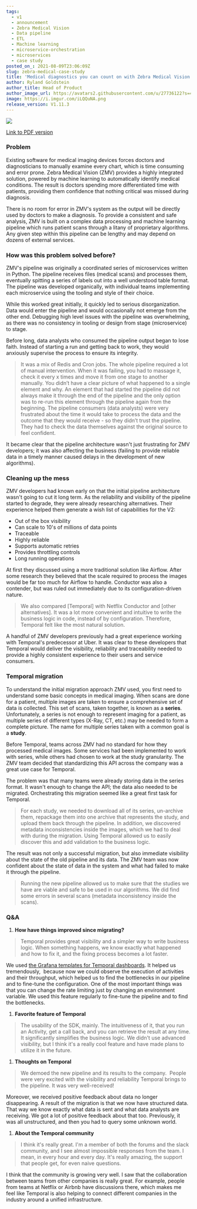 ```yaml
---
tags:
  - v1
  - announcement
  - Zebra Medical Vision
  - Data pipeline
  - ETL
  - Machine learning
  - microservice-orchestration
  - microservices
  - case study
posted_on_: 2021-08-09T23:06:09Z
slug: zebra-medical-case-study
title: 'Medical diagnostics you can count on with Zebra Medical Vision and Temporal'
author: Ryland Goldstein
author_title: Head of Product
author_image_url: https://avatars2.githubusercontent.com/u/27736122?s=460&u=7b6a3e58ec7ed7157f23f51e91a2f4cd2028d606&v=4
image: https://i.imgur.com/iLQQuNA.png
release_version: V1.11.3
---
```


<img class="case-study-header" src='https://i.imgur.com/iLQQuNA.png' />

[Link to PDF version](http://temporal.io/case-studies/zebra-medical-case-study.pdf)

<!--truncate-->


### **Problem**

Existing software for medical imaging devices forces doctors and diagnosticians to manually examine every chart, which is time consuming and error prone. Zebra Medical Vision (ZMV) provides a highly integrated solution, powered by machine learning to automatically identify medical conditions. The result is doctors spending more differentiated time with patients, providing them confidence that nothing critical was missed during diagnosis.

There is no room for error in ZMV's system as the output will be directly used by doctors to make a diagnosis. To provide a consistent and safe analysis, ZMV is built on a complex data processing and machine learning pipeline which runs patient scans through a litany of proprietary algorithms. Any given step within this pipeline can be lengthy and may depend on dozens of external services.

### **How was this problem solved before?**

ZMV's pipeline was originally a coordinated series of microservices written in Python. The pipeline receives files (medical scans) and processes them, eventually spitting a series of labels out into a well understood table format. The pipeline was developed organically, with individual teams implementing each microservice using the tooling and style of their choice.

While this worked great initially, it quickly led to serious disorganization. Data would enter the pipeline and would occasionally not emerge from the other end. Debugging high level issues with the pipeline was overwhelming, as there was no consistency in tooling or design from stage (microservice) to stage.

Before long, data analysts who consumed the pipeline output began to lose faith. Instead of starting a run and getting back to work, they would anxiously supervise the process to ensure its integrity.

> It was a mix of Redis and Cron jobs. The whole pipeline required a lot of manual intervention. When it was failing, you had to massage it, check it every x times and move it from one stage to another manually. You didn’t have a clear picture of what happened to a single element and why. An element that had started the pipeline did not always make it through the end of the pipeline and the only option was to re-run this element through the pipeline again from the beginning. The pipeline consumers (data analysts) were very frustrated about the time it would take to process the data and the outcome that they would receive - so they didn’t trust the pipeline. They had to check the data themselves against the original source to feel confident.

It became clear that the pipeline architecture wasn't just frustrating for ZMV developers; it was also affecting the business (failing to provide reliable data in a timely manner caused delays in the development of new algorithms).

### **Cleaning up the mess**

ZMV developers had known early on that the initial pipeline architecture wasn't going to cut it long term. As the reliability and visibility of the pipeline started to degrade, they were already researching alternatives. Their experience helped them generate a wish list of capabilities for the V2:

- Out of the box visibility
- Can scale to 10's of millions of data points
- Traceable
- Highly reliable
- Supports automatic retries
- Provides throttling controls
- Long running operations

At first they discussed using a more traditional solution like Airflow. After some research they believed that the scale required to process the images would be far too much for Airflow to handle. Conductor was also a contender, but was ruled out immediately due to its configuration-driven nature.

> We also compared [Temporal] with Netflix Conductor and [other alternatives]. It was a lot more convenient and intuitive to write the business logic in code, instead of by configuration. Therefore, Temporal felt like the most natural solution.

A handful of ZMV developers previously had a great experience working with Temporal's predecessor at Uber. It was clear to these developers that Temporal would deliver the visibility, reliability and traceability needed to provide a highly consistent experience to their users and service consumers.

### **Temporal migration**

To understand the initial migration approach ZMV used, you first need to understand some basic concepts in medical imaging. When scans are done for a patient, multiple images are taken to ensure a comprehensive set of data is collected. This set of scans, taken together, is known as a **series**. Unfortunately, a series is not enough to represent imaging for a patient, as multiple series of different types (X-Ray, CT, etc.) may be needed to form a complete picture. The name for multiple series taken with a common goal is a **study**.

Before Temporal, teams across ZMV had no standard for how they processed medical images. Some services had been implemented to work with series, while others had chosen to work at the study granularity. The ZMV team decided that standardizing this API across the company was a great use case for Temporal.

The problem was that many teams were already storing data in the series format. It wasn't enough to change the API; the data also needed to be migrated. Orchestrating this migration seemed like a great first task for Temporal.

> For each study, we needed to download all of its series, un-archive them, repackage them into one archive that represents the study, and upload them back through the pipeline. In addition, we discovered metadata inconsistencies inside the images, which we had to deal with during the migration. Using Temporal allowed us to easily discover this and add validation to the business logic.

The result was not only a successful migration, but also immediate visibility about the state of the old pipeline and its data. The ZMV team was now confident about the state of data in the system and what had failed to make it through the pipeline.

> Running the new pipeline allowed us to make sure that the studies we have are viable and safe to be used in our algorithms. We did find some errors in several scans (metadata inconsistency inside the scans).

### **Q&A**

1. **How have things improved since migrating?**

> Temporal provides great visibility and a simpler way to write business logic. When something happens, we know exactly what happened and how to fix it, and the fixing process becomes a lot faster.

We used [the Grafana templates for Temporal dashboards](https://github.com/temporalio/dashboards). It helped us tremendously,  because now we could observe the execution of activities and their throughput, which helped us to find the bottlenecks in our pipeline and to fine-tune the configuration. One of the most important things was that you can change the rate limiting just by changing an environment variable. We used this feature regularly to fine-tune the pipeline and to find the bottlenecks.

1. **Favorite feature of Temporal**

> The usability of the SDK, mainly. The intuitiveness of it, that you run an Activity, get a call back, and you can retrieve the result at any time. It significantly simplifies the business logic. We didn't use advanced visibility, but I think it's a really cool feature and have made plans to utilize it in the future.

1. **Thoughts on Temporal**

> We demoed the new pipeline and its results to the company.  People were very excited with the visibility and reliability Temporal brings to the pipeline. It was very well-received!

Moreover, we received positive feedback about data no longer disappearing. A result of the migration is that we now have structured data. That way we know exactly what data is sent and what data analysts are receiving. We got a lot of positive feedback about that too. Previously, it was all unstructured, and then you had to query some unknown world.

1. **About the Temporal community**

> I think it's really great. I'm a member of both the forums and the slack community, and I see almost impossible responses from the team. I mean, in every hour and every day. It's really amazing, the support that people get, for even naive questions.

I think that the community is growing very well. I saw that the collaboration between teams from other companies is really great. For example, people from teams at Netflix or Airbnb have discussions there, which makes me feel like Temporal is also helping to connect different companies in the industry around a unified infrastructure.